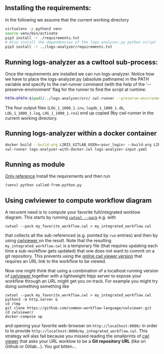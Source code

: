 ## Installing the requirements:
In the following we assume that the current working directory
```bash
virtualenv -p python3 venv
source venv/bin/activate
pip3 install -r ./requirements.txt
# Also install the dependencies of the logs-analyzer.py python script
pip3 install -r ../logs-analyzer/requirements.txt
```

## Running logs-analyzer as a cwltool sub-process:
Once the requirements are installed we can run logs-analyzer.
Notice how we have to place the logs-analyzer.py (absolute pathname) in the PATH variable and specify to the cwl-runner command (with the help of the '--preserve-environment' flag for the runner to find the script at runtime:
```bash
PATH=$PATH:$(pwd)/../logs-analyzer/src/ cwl-runner --preserve-environment PATH logs-analyzer-as-subprocess.cwl logs-analyzer-input.yaml
```
The four output files (`LOG_1_1000_1.inv`, `logdb_1_1000_1.db`,
`LOG_1_1000_1.log`, `LOG_1_1000_1.res`) end up copied 9by cwl-runner in the
 current working directory.

## Running logs-analyzer within a docker container

```bash
docker build --build-arg LIRIS_GITLAB_USER=<your_login> --build-arg LIRIS_GITLAB_PASSWD="<your_passowd>" -t liris:logs-analyzer .
cwl-runner logs-analyzer-with-docker.cwl logs-analyzer-input.yaml
```

## Running as module
[Only reference](https://github.com/common-workflow-language/cwltool#import-as-a-module)
Install the requirements and then run
```bash
(venv) python called-from-python.py 
```

## Using cwlviewer to compute workflow diagram
A recurent need is to compute your favorite full/integrated worklow diagram. This starts by running [`cwtool --pack`](https://github.com/common-workflow-language/cwltool#combining-parts-of-a-workflow-into-a-single-document) e.g. with
```
cwtool --pack my_favorite_workflow.cwl > my_integrated_workflow.cwl
```
that collects all the sub-referenced (e.g. pointed by `run` entries) and then by using [cwlviewer ](https://github.com/common-workflow-language/cwlviewer) on the result. Note that the resulting `my_integrated_workflow.cwl` is a temporary file (that requires updating each time a sub-workflow gets updated) that one does not want to commit on a git repository.
This prevents using the [online cwl viewer version](https://view.commonwl.org/) that requires an URL link to the workflow to be viewed. 

Now one might think that using a combination of a localhost running version of [cwlviewer ](https://github.com/common-workflow-language/cwlviewer) together with a lightweight htpp server to expose your workflow through an URL might get you on track.
For example you might try doing something something like

```
cwtool --pack my_favorite_workflow.cwl > my_integrated_workflow.cwl
python3 -m http.server &
cd /tmp
git clone https://github.com/common-workflow-language/cwlviewer.git
cd cwlviewer/
docker-compose up
```
and opening your favorite web-browser on `http://localhost:8080/` in order to to provide `http://localhost:8000/my_integrated_workflow.cwl`.
This strategy will alas fail because you missed reading the smallprints of [cwl viewer](https://view.commonwl.org/) that asks your URL worklow to be a **Git repository URL** (like on Github or Gitlab...). You got bitten...

